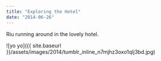 ```yaml
---
title: "Exploring the Hotel"
date: "2014-06-26"
---
```


Riu running around in the lovely hotel.

![yo yo]({{ site.baseurl }}/assets/images/2014/tumblr_inline_n7mjhz3oxo1qlj3bd.jpg)
